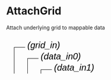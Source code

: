 
# AttachGrid
Attach underlying grid to mappable data

<svg width="2400" height="480" >
<style>.text { font: normal 24.0px sans-serif;}tspan{ font: italic 24.0px sans-serif;}.moduleName{ font: italic 30px sans-serif;}</style>
<rect x="0" y="210" width="240" height="90" rx="5" ry="5" style="fill:#64c8c8ff;" />
<rect x="6.0" y="210" width="30" height="30" rx="0" ry="0" style="fill:#c81e1eff;" >
<title>grid_in</title></rect>
<rect x="21.0" y="30" width="1.0" height="180" rx="0" ry="0" style="fill:#000000;" />
<rect x="21.0" y="30" width="30" height="1.0" rx="0" ry="0" style="fill:#000000;" />
<text x="57.0" y="33.0" class="text" ><tspan> (grid_in)</tspan></text>
<rect x="42.0" y="210" width="30" height="30" rx="0" ry="0" style="fill:#c81e1eff;" >
<title>data_in0</title></rect>
<rect x="57.0" y="60" width="1.0" height="150" rx="0" ry="0" style="fill:#000000;" />
<rect x="57.0" y="60" width="30" height="1.0" rx="0" ry="0" style="fill:#000000;" />
<text x="93.0" y="63.0" class="text" ><tspan> (data_in0)</tspan></text>
<rect x="78.0" y="210" width="30" height="30" rx="0" ry="0" style="fill:#c81e1eff;" >
<title>data_in1</title></rect>
<rect x="93.0" y="90" width="1.0" height="120" rx="0" ry="0" style="fill:#000000;" />
<rect x="93.0" y="90" width="30" height="1.0" rx="0" ry="0" style="fill:#000000;" />
<text x="129.0" y="93.0" class="text" ><tspan> (data_in1)</tspan></text>
<rect x="114.0" y="210" width="30" height="30" rx="0" ry="0" style="fill:#c81e1eff;" >
<title>data_in2</title></rect>
<rect x="129.0" y="120" width="1.0" height="90" rx="0" ry="0" style="fill:#000000;" />
<rect x="129.0" y="120" width="30" height="1.0" rx="0" ry="0" style="fill:#000000;" />
<text x="165.0" y="123.0" class="text" ><tspan> (data_in2)</tspan></text>
<rect x="150.0" y="210" width="30" height="30" rx="0" ry="0" style="fill:#c81e1eff;" >
<title>data_in3</title></rect>
<rect x="165.0" y="150" width="1.0" height="60" rx="0" ry="0" style="fill:#000000;" />
<rect x="165.0" y="150" width="30" height="1.0" rx="0" ry="0" style="fill:#000000;" />
<text x="201.0" y="153.0" class="text" ><tspan> (data_in3)</tspan></text>
<rect x="186.0" y="210" width="30" height="30" rx="0" ry="0" style="fill:#c81e1eff;" >
<title>data_in4</title></rect>
<rect x="201.0" y="180" width="1.0" height="30" rx="0" ry="0" style="fill:#000000;" />
<rect x="201.0" y="180" width="30" height="1.0" rx="0" ry="0" style="fill:#000000;" />
<text x="237.0" y="183.0" class="text" ><tspan> (data_in4)</tspan></text>
<rect x="6.0" y="270" width="30" height="30" rx="0" ry="0" style="fill:#c8c81eff;" >
<title>data_out0</title></rect>
<rect x="21.0" y="300" width="1.0" height="150" rx="0" ry="0" style="fill:#000000;" />
<rect x="21.0" y="450" width="30" height="1.0" rx="0" ry="0" style="fill:#000000;" />
<text x="57.0" y="453.0" class="text" ><tspan> (data_out0)</tspan></text>
<rect x="42.0" y="270" width="30" height="30" rx="0" ry="0" style="fill:#c8c81eff;" >
<title>data_out1</title></rect>
<rect x="57.0" y="300" width="1.0" height="120" rx="0" ry="0" style="fill:#000000;" />
<rect x="57.0" y="420" width="30" height="1.0" rx="0" ry="0" style="fill:#000000;" />
<text x="93.0" y="423.0" class="text" ><tspan> (data_out1)</tspan></text>
<rect x="78.0" y="270" width="30" height="30" rx="0" ry="0" style="fill:#c8c81eff;" >
<title>data_out2</title></rect>
<rect x="93.0" y="300" width="1.0" height="90" rx="0" ry="0" style="fill:#000000;" />
<rect x="93.0" y="390" width="30" height="1.0" rx="0" ry="0" style="fill:#000000;" />
<text x="129.0" y="393.0" class="text" ><tspan> (data_out2)</tspan></text>
<rect x="114.0" y="270" width="30" height="30" rx="0" ry="0" style="fill:#c8c81eff;" >
<title>data_out3</title></rect>
<rect x="129.0" y="300" width="1.0" height="60" rx="0" ry="0" style="fill:#000000;" />
<rect x="129.0" y="360" width="30" height="1.0" rx="0" ry="0" style="fill:#000000;" />
<text x="165.0" y="363.0" class="text" ><tspan> (data_out3)</tspan></text>
<rect x="150.0" y="270" width="30" height="30" rx="0" ry="0" style="fill:#c8c81eff;" >
<title>data_out4</title></rect>
<rect x="165.0" y="300" width="1.0" height="30" rx="0" ry="0" style="fill:#000000;" />
<rect x="165.0" y="330" width="30" height="1.0" rx="0" ry="0" style="fill:#000000;" />
<text x="201.0" y="333.0" class="text" ><tspan> (data_out4)</tspan></text>
<text x="6.0" y="265.5" class="moduleName" >AttachGrid</text></svg>

